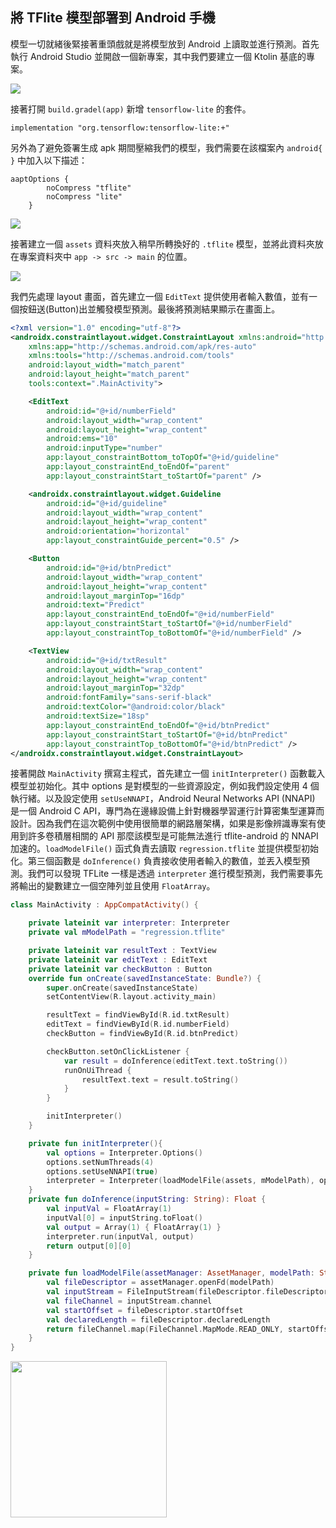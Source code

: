 

## 將 TFlite 模型部署到 Android 手機
模型一切就緒後緊接著重頭戲就是將模型放到 Android 上讀取並進行預測。首先執行 Android Studio 並開啟一個新專案，其中我們要建立一個 Ktolin 基底的專案。

![](https://andy6804tw.github.io/images/posts/android/2021/img1100902-4.png)

接著打開 `build.gradel(app)` 新增 `tensorflow-lite` 的套件。

```
implementation "org.tensorflow:tensorflow-lite:+"
```

另外為了避免簽署生成 apk 期間壓縮我們的模型，我們需要在該檔案內 `android{ }` 中加入以下描述：

```
aaptOptions {
        noCompress "tflite"
        noCompress "lite"
    }
```

![](https://andy6804tw.github.io/images/posts/android/2021/img1100902-5.png)

接著建立一個 `assets` 資料夾放入稍早所轉換好的 `.tflite` 模型，並將此資料夾放在專案資料夾中 `app -> src -> main` 的位置。

![](https://andy6804tw.github.io/images/posts/android/2021/img1100902-6.png)

我們先處理 layout 畫面，首先建立一個 `EditText` 提供使用者輸入數值，並有一個按鈕送(Button)出並觸發模型預測。最後將預測結果顯示在畫面上。

```xml
<?xml version="1.0" encoding="utf-8"?>
<androidx.constraintlayout.widget.ConstraintLayout xmlns:android="http://schemas.android.com/apk/res/android"
    xmlns:app="http://schemas.android.com/apk/res-auto"
    xmlns:tools="http://schemas.android.com/tools"
    android:layout_width="match_parent"
    android:layout_height="match_parent"
    tools:context=".MainActivity">

    <EditText
        android:id="@+id/numberField"
        android:layout_width="wrap_content"
        android:layout_height="wrap_content"
        android:ems="10"
        android:inputType="number"
        app:layout_constraintBottom_toTopOf="@+id/guideline"
        app:layout_constraintEnd_toEndOf="parent"
        app:layout_constraintStart_toStartOf="parent" />

    <androidx.constraintlayout.widget.Guideline
        android:id="@+id/guideline"
        android:layout_width="wrap_content"
        android:layout_height="wrap_content"
        android:orientation="horizontal"
        app:layout_constraintGuide_percent="0.5" />

    <Button
        android:id="@+id/btnPredict"
        android:layout_width="wrap_content"
        android:layout_height="wrap_content"
        android:layout_marginTop="16dp"
        android:text="Predict"
        app:layout_constraintEnd_toEndOf="@+id/numberField"
        app:layout_constraintStart_toStartOf="@+id/numberField"
        app:layout_constraintTop_toBottomOf="@+id/numberField" />

    <TextView
        android:id="@+id/txtResult"
        android:layout_width="wrap_content"
        android:layout_height="wrap_content"
        android:layout_marginTop="32dp"
        android:fontFamily="sans-serif-black"
        android:textColor="@android:color/black"
        android:textSize="18sp"
        app:layout_constraintEnd_toEndOf="@+id/btnPredict"
        app:layout_constraintStart_toStartOf="@+id/btnPredict"
        app:layout_constraintTop_toBottomOf="@+id/btnPredict" />
</androidx.constraintlayout.widget.ConstraintLayout>
```

接著開啟 `MainActivity` 撰寫主程式，首先建立一個 `initInterpreter()` 函數載入模型並初始化。其中 options 是對模型的一些資源設定，例如我們設定使用 4 個執行緒。以及設定使用 `setUseNNAPI`，Android Neural Networks API (NNAPI) 是一個 Android C API，專門為在邊緣設備上針對機器學習運行計算密集型運算而設計。因為我們在這次範例中使用很簡單的網路層架構，如果是影像辨識專案有使用到許多卷積層相關的 API 那麼該模型是可能無法進行 tflite-android 的 NNAPI 加速的。`loadModelFile()` 函式負責去讀取 `regression.tflite` 並提供模型初始化。第三個函數是 `doInference()` 負責接收使用者輸入的數值，並丟入模型預測。我們可以發現 TFLite 一樣是透過 `interpreter` 進行模型預測，我們需要事先將輸出的變數建立一個空陣列並且使用 `FloatArray`。

```kt
class MainActivity : AppCompatActivity() {

    private lateinit var interpreter: Interpreter
    private val mModelPath = "regression.tflite"

    private lateinit var resultText : TextView
    private lateinit var editText : EditText
    private lateinit var checkButton : Button
    override fun onCreate(savedInstanceState: Bundle?) {
        super.onCreate(savedInstanceState)
        setContentView(R.layout.activity_main)

        resultText = findViewById(R.id.txtResult)
        editText = findViewById(R.id.numberField)
        checkButton = findViewById(R.id.btnPredict)

        checkButton.setOnClickListener {
            var result = doInference(editText.text.toString())
            runOnUiThread {
                resultText.text = result.toString()
            }
        }

        initInterpreter()
    }

    private fun initInterpreter(){
        val options = Interpreter.Options()
        options.setNumThreads(4)
        options.setUseNNAPI(true)
        interpreter = Interpreter(loadModelFile(assets, mModelPath), options)
    }
    private fun doInference(inputString: String): Float {
        val inputVal = FloatArray(1)
        inputVal[0] = inputString.toFloat()
        val output = Array(1) { FloatArray(1) }
        interpreter.run(inputVal, output)
        return output[0][0]
    }

    private fun loadModelFile(assetManager: AssetManager, modelPath: String): MappedByteBuffer {
        val fileDescriptor = assetManager.openFd(modelPath)
        val inputStream = FileInputStream(fileDescriptor.fileDescriptor)
        val fileChannel = inputStream.channel
        val startOffset = fileDescriptor.startOffset
        val declaredLength = fileDescriptor.declaredLength
        return fileChannel.map(FileChannel.MapMode.READ_ONLY, startOffset, declaredLength)
    }
}
```

<img src="https://andy6804tw.github.io/images/posts/android/2021/img1100902-7.png" width="250px">